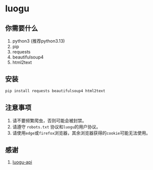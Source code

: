 # luogu
## 你需要什么
1. python3 (推荐python3.13)
2. pip
3. requests
4. beautifulsoup4
5. html2text
## 安装
``` sh
pip install requests beautifulsoup4 html2text
```
## 注意事项
1. 请不要频繁爬虫，否则可能会被封禁。
2. 请遵守 `robots.txt` 协议和`luogu`的用户协议。
3. 请使用`edge`或`firefox`浏览器，其余浏览器获得的`cookie`可能无法使用。

## 感谢
1. [luogu-api](https://github.com/wanwusangzhigit/luogu-api-docs)
